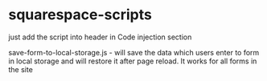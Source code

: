 # squarespace-scripts

just add the script into header in Code injection section

<script>
  //insert code from file here
</script>

save-form-to-local-storage.js - will save the data which users enter to form in local storage and will restore it after page reload. It works for all forms in the site

